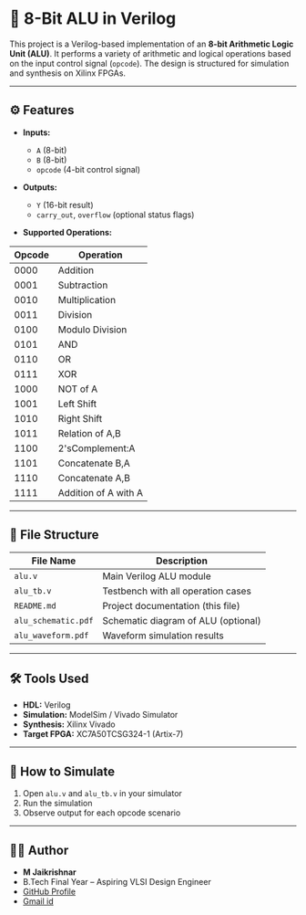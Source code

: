 # 🧠 8-Bit ALU in Verilog

This project is a Verilog-based implementation of an **8-bit Arithmetic Logic Unit (ALU)**. It performs a variety of arithmetic and logical operations based on the input control signal (`opcode`). The design is structured for simulation and synthesis on Xilinx FPGAs.

---

## ⚙️ Features

- **Inputs:**
  - `A` (8-bit)
  - `B` (8-bit)
  - `opcode` (4-bit control signal)

- **Outputs:**
  - `Y` (16-bit result)
  - `carry_out`, `overflow` (optional status flags)

- **Supported Operations:**

| Opcode | Operation       |
|--------|------------------|
| 0000   | Addition          |
| 0001   | Subtraction       |
| 0010   | Multiplication    |
| 0011   | Division          |
| 0100   | Modulo Division   |
| 0101   | AND               |
| 0110   | OR                |
| 0111   | XOR               |
| 1000   | NOT of A          |
| 1001   | Left Shift        |
| 1010   | Right Shift       |
| 1011   | Relation of A,B   |
| 1100   | 2'sComplement:A   |
| 1101   | Concatenate B,A   |
| 1110   | Concatenate A,B   |
| 1111   | Addition of A with A  |
---

## 📁 File Structure

| File Name           | Description                          |
|---------------------|--------------------------------------|
| `alu.v`             | Main Verilog ALU module              |
| `alu_tb.v`          | Testbench with all operation cases   |
| `README.md`         | Project documentation (this file)    |
| `alu_schematic.pdf` | Schematic diagram of ALU (optional)  |
| `alu_waveform.pdf`  | Waveform simulation results          |

---

## 🛠️ Tools Used

- **HDL:** Verilog
- **Simulation:** ModelSim / Vivado Simulator
- **Synthesis:** Xilinx Vivado
- **Target FPGA:** XC7A50TCSG324-1 (Artix-7)

---

## 🧪 How to Simulate

1. Open `alu.v` and `alu_tb.v` in your simulator
2. Run the simulation
3. Observe output for each opcode scenario

---


## 👨‍💻 Author

- **M Jaikrishnar**
- B.Tech Final Year – Aspiring VLSI Design Engineer
- [GitHub Profile](https://github.com/chakri2205)
- [Gmail id](mailto:jaikrishnamurali66@gmail.com)
